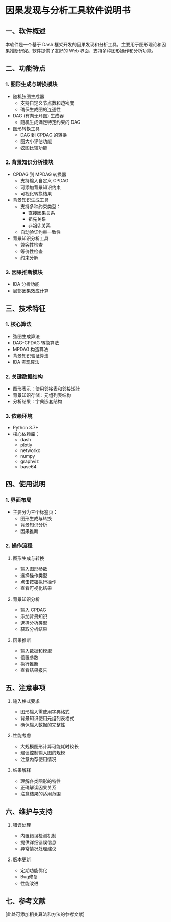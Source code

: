 # 因果发现与分析工具软件说明书

## 一、软件概述

本软件是一个基于 Dash 框架开发的因果发现和分析工具，主要用于图形理论和因果推断研究。软件提供了友好的 Web 界面，支持多种图形操作和分析功能。

## 二、功能特点

### 1. 图形生成与转换模块
- 随机弦图生成器
  - 支持自定义节点数和边密度
  - 确保生成图的连通性
- DAG (有向无环图) 生成器
  - 随机生成满足特定约束的 DAG
- 图形转换工具
  - DAG 到 CPDAG 的转换
  - 图大小评估功能
  - 弦图比较功能

### 2. 背景知识分析模块
- CPDAG 到 MPDAG 转换器
  - 支持输入自定义 CPDAG
  - 可添加背景知识约束
  - 可视化转换结果
- 背景知识生成工具
  - 支持多种约束类型：
    * 直接因果关系
    * 祖先关系
    * 非祖先关系
  - 自动验证约束一致性
- 背景知识分析工具
  - 兼容性检查
  - 等价性检查
  - 约束分解

### 3. 因果推断模块
- IDA 分析功能
- 局部因果效应计算

## 三、技术特征

### 1. 核心算法
- 弦图生成算法
- DAG-CPDAG 转换算法
- MPDAG 构造算法
- 背景知识验证算法
- IDA 实现算法

### 2. 关键数据结构
- 图形表示：使用邻接表和邻接矩阵
- 背景知识存储：元组列表结构
- 分析结果：字典嵌套结构

### 3. 依赖环境
- Python 3.7+
- 核心依赖库：
  * dash
  * plotly
  * networkx
  * numpy
  * graphviz
  * base64

## 四、使用说明

### 1. 界面布局
- 主要分为三个标签页：
  * 图形生成与转换
  * 背景知识分析
  * 因果推断

### 2. 操作流程
1. 图形生成与转换
   - 输入图形参数
   - 选择操作类型
   - 点击按钮执行操作
   - 查看可视化结果

2. 背景知识分析
   - 输入 CPDAG
   - 添加背景知识
   - 选择分析类型
   - 获取分析结果

3. 因果推断
   - 输入数据和模型
   - 设置参数
   - 执行推断
   - 查看结果报告

## 五、注意事项

1. 输入格式要求
   - 图形输入需使用字典格式
   - 背景知识使用元组列表格式
   - 确保输入数据的完整性

2. 性能考虑
   - 大规模图形计算可能耗时较长
   - 建议控制输入图的规模
   - 注意内存使用情况

3. 结果解释
   - 理解各类图形的特性
   - 正确解读因果关系
   - 注意结果的适用范围

## 六、维护与支持

1. 错误处理
   - 内置错误检测机制
   - 提供详细错误信息
   - 异常情况处理建议

2. 版本更新
   - 定期功能优化
   - Bug修复
   - 性能改进

## 七、参考文献

[此处可添加相关算法和方法的参考文献] 